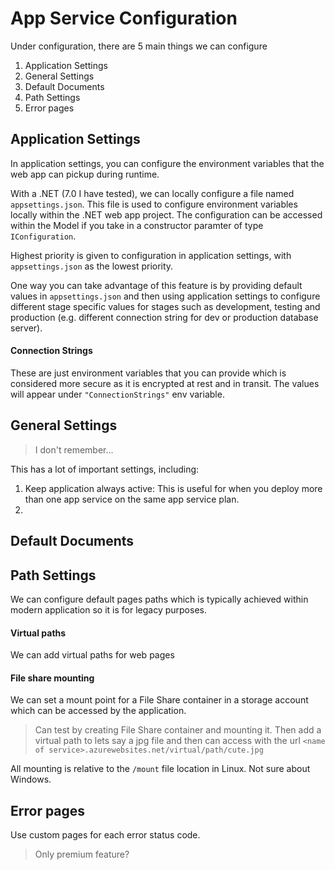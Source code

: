 # App Service Configuration

Under configuration, there are 5 main things we can configure

1. Application Settings
2. General Settings
3. Default Documents
4. Path Settings
5. Error pages

## Application Settings

In application settings, you can configure the environment variables that the web app can pickup during runtime. 

With a .NET (7.0 I have tested), we can locally configure a file named ```appsettings.json```. This file is used to configure environment variables locally within the .NET web app project. The configuration can be accessed within the Model if you take in a constructor paramter of type ```IConfiguration```.

Highest priority is given to configuration in application settings, with ```appsettings.json``` as the lowest priority. 

One way you can take advantage of this feature is by providing default values in ```appsettings.json``` and then using application settings to configure different stage specific values for stages such as development, testing and production (e.g. different connection string for dev or production database server).

#### Connection Strings

These are just environment variables that you can provide which is considered more secure as it is encrypted at rest and in transit. The values will appear under ```"ConnectionStrings"``` env variable.

## General Settings

> I don't remember...

This has a lot of important settings, including:

1. Keep application always active: This is useful for when you deploy more than one app service on the same app service plan.
2. 

## Default Documents

## Path Settings

We can configure default pages paths which is typically achieved within modern application so it is for legacy purposes.

#### Virtual paths

We can add virtual paths for web pages

#### File share mounting

We can set a mount point for a File Share container in a storage account which can be accessed by the application. 

> Can test by creating File Share container and mounting it. Then add a virtual path to lets say a jpg file and then can access with the url ```<name of service>.azurewebsites.net/virtual/path/cute.jpg```

All mounting is relative to the ```/mount``` file location in Linux. Not sure about Windows.

## Error pages

Use custom pages for each error status code. 

> Only premium feature?